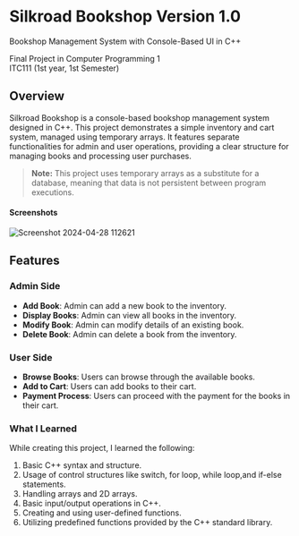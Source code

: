 # Silkroad Bookshop Version 1.0

Bookshop Management System with Console-Based UI in C++

Final Project in Computer Programming 1  
ITC111 (1st year, 1st Semester)

## Overview

Silkroad Bookshop is a console-based bookshop management system designed in C++. This project demonstrates a simple inventory and cart system, managed using temporary arrays. It features separate functionalities for admin and user operations, providing a clear structure for managing books and processing user purchases.

> **Note:** This project uses temporary arrays as a substitute for a database, meaning that data is not persistent between program executions.


#### Screenshots
![Screenshot 2024-04-28 112621](https://github.com/Frxncz/Silkroad_Bookshop-Management-System/assets/148550609/f71d09c8-5905-46bc-81c6-416fc2130f1f)


## Features

### Admin Side
- **Add Book**: Admin can add a new book to the inventory.
- **Display Books**: Admin can view all books in the inventory.
- **Modify Book**: Admin can modify details of an existing book.
- **Delete Book**: Admin can delete a book from the inventory.

### User Side
- **Browse Books**: Users can browse through the available books.
- **Add to Cart**: Users can add books to their cart.
- **Payment Process**: Users can proceed with the payment for the books in their cart.


### What I Learned

While creating this project, I learned the following:

1. Basic C++ syntax and structure.
2. Usage of control structures like switch, for loop, while loop,and if-else statements.
3. Handling arrays and 2D arrays.
4. Basic input/output operations in C++.
5. Creating and using user-defined functions.
6. Utilizing predefined functions provided by the C++ standard library.


